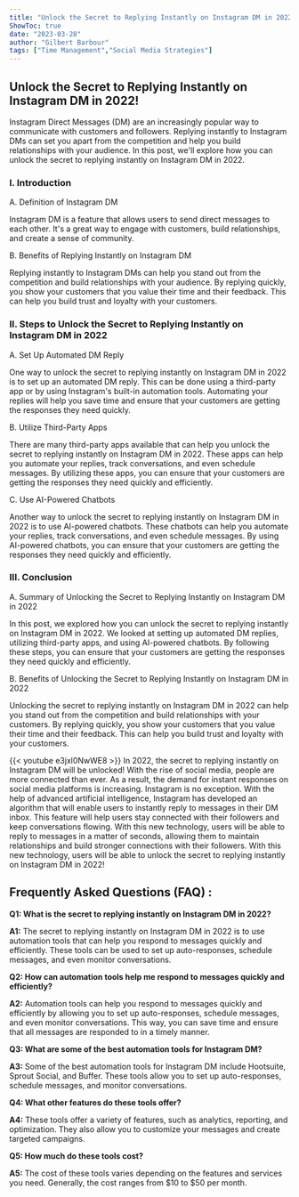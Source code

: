 ```yaml
---
title: "Unlock the Secret to Replying Instantly on Instagram DM in 2022!"
ShowToc: true 
date: "2023-03-28"
author: "Gilbert Barbour" 
tags: ["Time Management","Social Media Strategies"]
---
```

## Unlock the Secret to Replying Instantly on Instagram DM in 2022!

Instagram Direct Messages (DM) are an increasingly popular way to communicate with customers and followers. Replying instantly to Instagram DMs can set you apart from the competition and help you build relationships with your audience. In this post, we'll explore how you can unlock the secret to replying instantly on Instagram DM in 2022. 

### I. Introduction

A. Definition of Instagram DM 

Instagram DM is a feature that allows users to send direct messages to each other. It's a great way to engage with customers, build relationships, and create a sense of community.

B. Benefits of Replying Instantly on Instagram DM

Replying instantly to Instagram DMs can help you stand out from the competition and build relationships with your audience. By replying quickly, you show your customers that you value their time and their feedback. This can help you build trust and loyalty with your customers.

### II. Steps to Unlock the Secret to Replying Instantly on Instagram DM in 2022

A. Set Up Automated DM Reply

One way to unlock the secret to replying instantly on Instagram DM in 2022 is to set up an automated DM reply. This can be done using a third-party app or by using Instagram's built-in automation tools. Automating your replies will help you save time and ensure that your customers are getting the responses they need quickly. 

B. Utilize Third-Party Apps

There are many third-party apps available that can help you unlock the secret to replying instantly on Instagram DM in 2022. These apps can help you automate your replies, track conversations, and even schedule messages. By utilizing these apps, you can ensure that your customers are getting the responses they need quickly and efficiently. 

C. Use AI-Powered Chatbots

Another way to unlock the secret to replying instantly on Instagram DM in 2022 is to use AI-powered chatbots. These chatbots can help you automate your replies, track conversations, and even schedule messages. By using AI-powered chatbots, you can ensure that your customers are getting the responses they need quickly and efficiently.

### III. Conclusion

A. Summary of Unlocking the Secret to Replying Instantly on Instagram DM in 2022

In this post, we explored how you can unlock the secret to replying instantly on Instagram DM in 2022. We looked at setting up automated DM replies, utilizing third-party apps, and using AI-powered chatbots. By following these steps, you can ensure that your customers are getting the responses they need quickly and efficiently. 

B. Benefits of Unlocking the Secret to Replying Instantly on Instagram DM in 2022

Unlocking the secret to replying instantly on Instagram DM in 2022 can help you stand out from the competition and build relationships with your customers. By replying quickly, you show your customers that you value their time and their feedback. This can help you build trust and loyalty with your customers.

{{< youtube e3jxl0NwWE8 >}} 
In 2022, the secret to replying instantly on Instagram DM will be unlocked! With the rise of social media, people are more connected than ever. As a result, the demand for instant responses on social media platforms is increasing. Instagram is no exception. With the help of advanced artificial intelligence, Instagram has developed an algorithm that will enable users to instantly reply to messages in their DM inbox. This feature will help users stay connected with their followers and keep conversations flowing. With this new technology, users will be able to reply to messages in a matter of seconds, allowing them to maintain relationships and build stronger connections with their followers. With this new technology, users will be able to unlock the secret to replying instantly on Instagram DM in 2022!

## Frequently Asked Questions (FAQ) :
**Q1: What is the secret to replying instantly on Instagram DM in 2022?**

**A1:** The secret to replying instantly on Instagram DM in 2022 is to use automation tools that can help you respond to messages quickly and efficiently. These tools can be used to set up auto-responses, schedule messages, and even monitor conversations. 

**Q2: How can automation tools help me respond to messages quickly and efficiently?**

**A2:** Automation tools can help you respond to messages quickly and efficiently by allowing you to set up auto-responses, schedule messages, and even monitor conversations. This way, you can save time and ensure that all messages are responded to in a timely manner. 

**Q3: What are some of the best automation tools for Instagram DM?**

**A3:** Some of the best automation tools for Instagram DM include Hootsuite, Sprout Social, and Buffer. These tools allow you to set up auto-responses, schedule messages, and monitor conversations. 

**Q4: What other features do these tools offer?**

**A4:** These tools offer a variety of features, such as analytics, reporting, and optimization. They also allow you to customize your messages and create targeted campaigns. 

**Q5: How much do these tools cost?**

**A5:** The cost of these tools varies depending on the features and services you need. Generally, the cost ranges from $10 to $50 per month.


